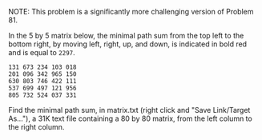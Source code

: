NOTE: This problem is a significantly more challenging version of Problem 81.

In the 5 by 5 matrix below, the minimal path sum from the top left to the bottom right, 
by moving left, right, up, and down, is indicated in bold red and is equal to `2297`.

~~~
131 673 234 103 018
201 096 342 965 150
630 803 746 422 111
537 699 497 121 956
805 732 524 037 331
~~~

Find the minimal path sum, in matrix.txt (right click and "Save Link/Target As..."), 
a 31K text file containing a 80 by 80 matrix, 
from the left column to the right column.